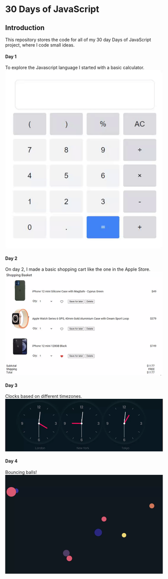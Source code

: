 # 30 Days of JavaScript

## Introduction
This repository stores the code for all of my 30 day Days of JavaScript project, where I code small ideas.

#### Day 1
To explore the Javascript language I started with a basic calculator.
![](res/simple-calculator.gif)

#### Day 2
On day 2, I made a basic shopping cart like the one in the Apple Store.
![](res/shopping-cart.gif)

#### Day 3
Clocks based on different timezones.
![](res/clock.gif)

#### Day 4
Bouncing balls!
![](res/bouncingBalls.gif)